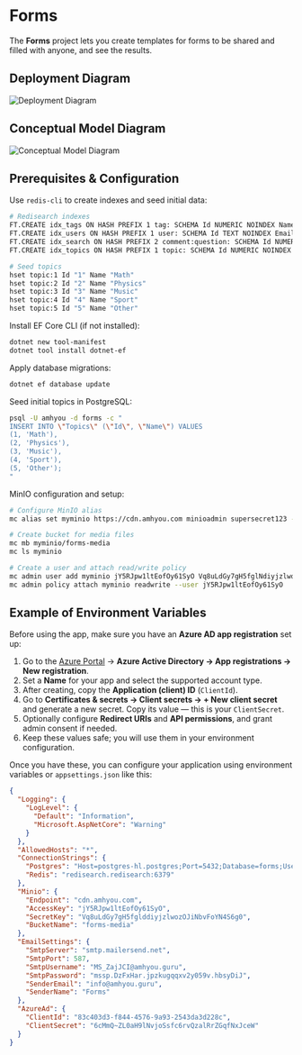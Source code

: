 # Forms

The **Forms** project lets you create templates for forms to be shared and filled with anyone, and see the results.

## Deployment Diagram

![Deployment Diagram](https://media.amhyou.com/Forms.jpg)

## Conceptual Model Diagram

![Conceptual Model Diagram](https://media.amhyou.com/Models.jpeg)

## Prerequisites & Configuration

Use `redis-cli` to create indexes and seed initial data:

```bash
# Redisearch indexes
FT.CREATE idx_tags ON HASH PREFIX 1 tag: SCHEMA Id NUMERIC NOINDEX Name TAG
FT.CREATE idx_users ON HASH PREFIX 1 user: SCHEMA Id TEXT NOINDEX Email TEXT
FT.CREATE idx_search ON HASH PREFIX 2 comment:question: SCHEMA Id NUMERIC NOINDEX Value TEXT
FT.CREATE idx_topics ON HASH PREFIX 1 topic: SCHEMA Id NUMERIC NOINDEX Name TAG

# Seed topics
hset topic:1 Id "1" Name "Math"
hset topic:2 Id "2" Name "Physics"
hset topic:3 Id "3" Name "Music"
hset topic:4 Id "4" Name "Sport"
hset topic:5 Id "5" Name "Other"
```

Install EF Core CLI (if not installed):

```bash
dotnet new tool-manifest
dotnet tool install dotnet-ef
```

Apply database migrations:

```bash
dotnet ef database update
```

Seed initial topics in PostgreSQL:

```bash
psql -U amhyou -d forms -c "
INSERT INTO \"Topics\" (\"Id\", \"Name\") VALUES
(1, 'Math'),
(2, 'Physics'),
(3, 'Music'),
(4, 'Sport'),
(5, 'Other');
"
```


MinIO configuration and setup:

```bash
# Configure MinIO alias
mc alias set myminio https://cdn.amhyou.com minioadmin supersecret123 --api s3v4

# Create bucket for media files
mc mb myminio/forms-media
mc ls myminio

# Create a user and attach read/write policy
mc admin user add myminio jY5RJpw1ltEofOy61SyO Vq8uLdGy7gH5fglNdiyjzlwodOJiNbDMoYN4S6g0
mc admin policy attach myminio readwrite --user jY5RJpw1ltEofOy61SyO
```


## Example of Environment Variables

Before using the app, make sure you have an **Azure AD app registration** set up:

1. Go to the [Azure Portal](https://portal.azure.com/) → **Azure Active Directory → App registrations → New registration**.
2. Set a **Name** for your app and select the supported account type.
3. After creating, copy the **Application (client) ID** (`ClientId`).
4. Go to **Certificates & secrets → Client secrets → + New client secret** and generate a new secret. Copy its value — this is your `ClientSecret`.
5. Optionally configure **Redirect URIs** and **API permissions**, and grant admin consent if needed.
6. Keep these values safe; you will use them in your environment configuration.

Once you have these, you can configure your application using environment variables or `appsettings.json` like this:

```json
{
  "Logging": {
    "LogLevel": {
      "Default": "Information",
      "Microsoft.AspNetCore": "Warning"
    }
  },
  "AllowedHosts": "*",
  "ConnectionStrings": {
    "Postgres": "Host=postgres-hl.postgres;Port=5432;Database=forms;Username=amhyou;Password=AmhYou85231!",
    "Redis": "redisearch.redisearch:6379"
  },
  "Minio": {
    "Endpoint": "cdn.amhyou.com",
    "AccessKey": "jY5RJpw1ltEofOy61SyO",
    "SecretKey": "Vq8uLdGy7gH5fglddiyjzlwozOJiNbvFoYN4S6g0",
    "BucketName": "forms-media"
  },
  "EmailSettings": {
    "SmtpServer": "smtp.mailersend.net",
    "SmtpPort": 587,
    "SmtpUsername": "MS_ZajJCI@amhyou.guru",
    "SmtpPassword": "mssp.DzFxHar.jpzkugqqxv2y059v.hbsyDiJ",
    "SenderEmail": "info@amhyou.guru",
    "SenderName": "Forms"
  },
  "AzureAd": {
    "ClientId": "83c403d3-f844-4576-9a93-2543da3d228c",
    "ClientSecret": "6cMmQ~ZL0aH9lNvjoSsfc6rvQzalRrZGqfNxJceW"
  }
}
```
